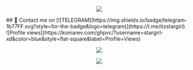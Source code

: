<p align="center"> <img src="https://tenor.com/view/hande-ercel-gif-10386884"> </p> ## 📩 Contact me on [![TELEGRAM](https://img.shields.io/badge/telegram-1b77FF.svg?style=for-the-badge&logo=telegram)](https://t.me/itzstargirl) <br> ![Profile views](https://komarev.com/ghpvc/?username=stargirl-xd&color=blue&style=flat-square&label=Profile+Views) <p align="center"><a href="https://github.com/Sur-vivor"><img src="https://github-readme-stats.vercel.app/api?username=Sur-vivor&show_icons=true&theme=radical"></a></p> <p align="center"><a href="https://github.com/Sur-vivor"><img src="https://github-readme-stats.vercel.app/api/top-langs/?username=Sur-vivor&theme=radical&layout=compact"></a></p>
